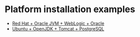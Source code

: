 # Platform installation examples

* [Red Hat + Oracle JVM + WebLogic + Oracle](red-hat-oracle-jvm-weblogic-oracle.html)
* [Ubuntu + OpenJDK + Tomcat + PostgreSQL](ubuntu-openjdk-tomcat-postgresql.html)